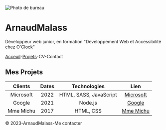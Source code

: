 ![Photo de bureau](https://c8.alamy.com/compfr/2g2ccw3/bandeau-large-sur-fond-bleu-clair-disposition-plate-clavier-casque-ordinateur-portable-smartphone-concept-bureau-a-domicile-formation-en-ligne-webinaires-2g2ccw3.jpg)
# ArnaudMalass

Développeur web junior, en formation "Developpement Web et Accessibilité chez O'Clock"

[Acceuil](https://github.com/ArnaudMalass/S01E11-Atelier-Recap/blob/main/readme.md)-[Projets](https://github.com/ArnaudMalass/S01E11-Atelier-Recap/blob/main/projets.md)-CV-Contact

## Mes Projets 
|Clients | Dates | Technologies | Lien |
|:--------:|:---------:|:----------:|:-------:|
|Microsoft | 2022 |HTML, SASS, JavaScript| [Microsoft](https://www.microsoft.com/fr-fr)|
|Google| 2021 | Node.js | [Google](https://www.google.fr/)|
Mme Michu| 2017 | HTML, CSS | [Mme Michu](https://www.e-marketing.fr/Thematique/influences-1293/veille-tribune-2217/Breves/-Tribune-Il-est-temps-d-en-finir-avec-Madame-376389.htm#:~:text=%22Madame%20Michu%22%20est%20la%20formule,ni%20tout%20%C3%A0%20fait%20pauvres.) |

:copyright: 2023-ArnaudMalass-Me contacter 